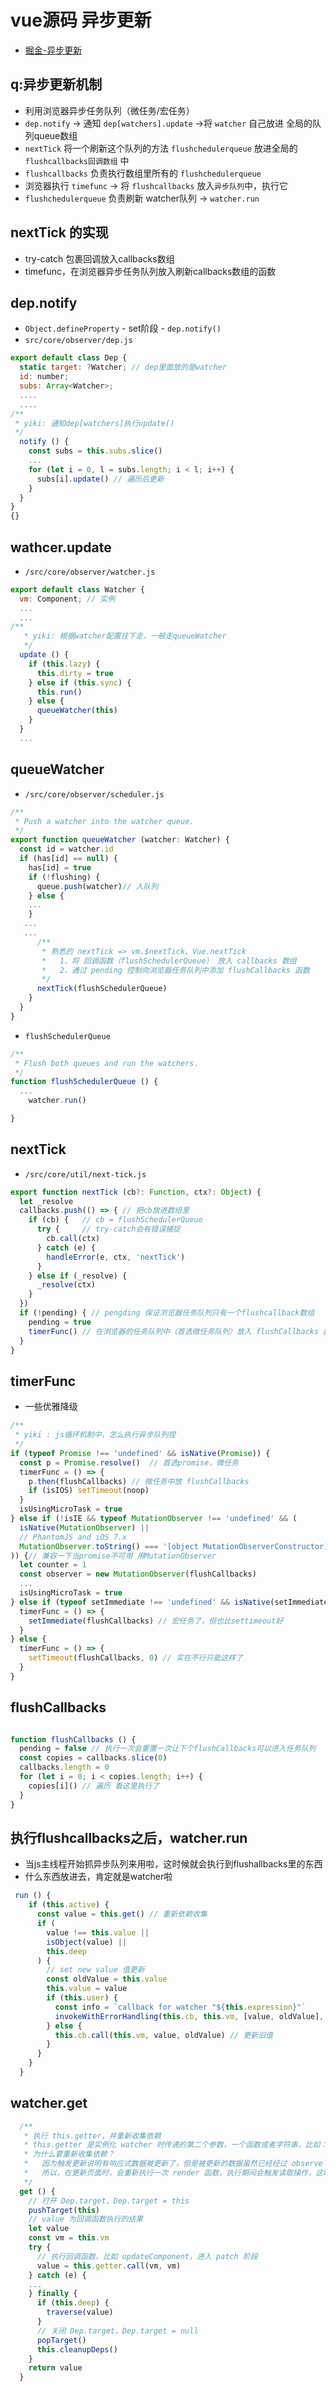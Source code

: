 # vue源码 异步更新

- [掘金-异步更新](https://juejin.cn/post/6951568091893465102)

## q:异步更新机制
- 利用浏览器异步任务队列（微任务/宏任务）
- `dep.notify` -> 通知 `dep[watchers].update` ->将 `watcher` 自己放进 全局的队列queue数组
- `nextTick` 将一个刷新这个队列的方法 `flushchedulerqueue` 放进全局的 `flushcallbacks回调数组` 中
- `flushcallbacks` 负责执行数组里所有的 `flushchedulerqueue`
- 浏览器执行 `timefunc` -> 将 `flushcallbacks` 放入`异步队列`中，执行它
- `flushchedulerqueue` 负责刷新 watcher队列 -> `watcher.run`

## nextTick 的实现
- try-catch 包裹回调放入callbacks数组
- timefunc，在浏览器异步任务队列放入刷新callbacks数组的函数

## dep.notify
- `Object.defineProperty` - set阶段 - `dep.notify()`
- `src/core/observer/dep.js`
``` js
export default class Dep {
  static target: ?Watcher; // dep里面放的是watcher
  id: number;
  subs: Array<Watcher>;
  ....
  ....
/**
 * yiki: 通知dep[watchers]执行update()
 */
  notify () { 
    const subs = this.subs.slice()
    ...
    for (let i = 0, l = subs.length; i < l; i++) {
      subs[i].update() // 遍历后更新
    }
  }
}
{}
```
## wathcer.update
- `/src/core/observer/watcher.js`
``` js
export default class Watcher {
  vm: Component; // 实例
  ...
  ...
/**
   * yiki: 根据watcher配置往下走，一般走queueWatcher
   */
  update () {
    if (this.lazy) {
      this.dirty = true
    } else if (this.sync) {
      this.run()
    } else {
      queueWatcher(this)
    }
  }
  ...
```
## queueWatcher
- `/src/core/observer/scheduler.js`
``` js
/**
 * Push a watcher into the watcher queue.
 */
export function queueWatcher (watcher: Watcher) {
  const id = watcher.id
  if (has[id] == null) {
    has[id] = true
    if (!flushing) {
      queue.push(watcher)// 入队列
    } else {
    ...
    }
   ...
   ...
      /**
       * 熟悉的 nextTick => vm.$nextTick、Vue.nextTick
       *   1、将 回调函数（flushSchedulerQueue） 放入 callbacks 数组
       *   2、通过 pending 控制向浏览器任务队列中添加 flushCallbacks 函数
       */
      nextTick(flushSchedulerQueue)
    }
  }
}
```
- `flushSchedulerQueue`
``` js
/**
 * Flush both queues and run the watchers.
 */
function flushSchedulerQueue () {
  ...
    watcher.run()

}
```

## nextTick
- `/src/core/util/next-tick.js`
``` js
export function nextTick (cb?: Function, ctx?: Object) {
  let _resolve
  callbacks.push(() => { // 把cb放进数组里
    if (cb) {   // cb = flushSchedulerQueue
      try {     // try-catch会有错误捕捉
        cb.call(ctx)
      } catch (e) {
        handleError(e, ctx, 'nextTick')
      }
    } else if (_resolve) {
      _resolve(ctx)
    }
  })
  if (!pending) { // pengding 保证浏览器任务队列只有一个flushcallback数组
    pending = true
    timerFunc() // 在浏览器的任务队列中（首选微任务队列）放入 flushCallbacks 函数
  }
}
```
## timerFunc
- 一些优雅降级
``` js
/**
 * yiki : js循环机制中，怎么执行异步队列捏
 */
if (typeof Promise !== 'undefined' && isNative(Promise)) {
  const p = Promise.resolve()  // 首选promise，微任务
  timerFunc = () => {
    p.then(flushCallbacks) // 微任务中放 flushCallbacks
    if (isIOS) setTimeout(noop)
  }
  isUsingMicroTask = true
} else if (!isIE && typeof MutationObserver !== 'undefined' && (
  isNative(MutationObserver) ||
  // PhantomJS and iOS 7.x 
  MutationObserver.toString() === '[object MutationObserverConstructor]'
)) {// 兼容一下当promise不可用 用MutationObserver
  let counter = 1
  const observer = new MutationObserver(flushCallbacks)
  ...
  isUsingMicroTask = true
} else if (typeof setImmediate !== 'undefined' && isNative(setImmediate)) {
  timerFunc = () => {
    setImmediate(flushCallbacks) // 宏任务了，但也比settimeout好
  }
} else {
  timerFunc = () => {
    setTimeout(flushCallbacks, 0) // 实在不行只能这样了
  }
}
```
## flushCallbacks
``` js

function flushCallbacks () {
  pending = false // 执行一次会重置一次让下个flushCallbacks可以进入任务队列
  const copies = callbacks.slice(0)
  callbacks.length = 0
  for (let i = 0; i < copies.length; i++) {
    copies[i]() // 遍历 看这里执行了
  }
}
```
## 执行flushcallbacks之后，watcher.run
- 当js主线程开始抓异步队列来用啦，这时候就会执行到flushallbacks里的东西
- 什么东西放进去，肯定就是watcher啦
``` js
 run () {
    if (this.active) {
      const value = this.get() // 重新依赖收集
      if (
        value !== this.value ||
        isObject(value) ||
        this.deep
      ) {
        // set new value 值更新
        const oldValue = this.value
        this.value = value
        if (this.user) {
          const info = `callback for watcher "${this.expression}"`
          invokeWithErrorHandling(this.cb, this.vm, [value, oldValue], this.vm, info)
        } else {
          this.cb.call(this.vm, value, oldValue) // 更新旧值
        }
      }
    }
  }
```
## watcher.get
``` js
  /**
   * 执行 this.getter，并重新收集依赖
   * this.getter 是实例化 watcher 时传递的第二个参数，一个函数或者字符串，比如：updateComponent 或者 parsePath 返回的函数
   * 为什么要重新收集依赖？
   *   因为触发更新说明有响应式数据被更新了，但是被更新的数据虽然已经经过 observe 观察了，但是却没有进行依赖收集，
   *   所以，在更新页面时，会重新执行一次 render 函数，执行期间会触发读取操作，这时候进行依赖收集
   */
  get () {
    // 打开 Dep.target，Dep.target = this
    pushTarget(this)
    // value 为回调函数执行的结果
    let value
    const vm = this.vm
    try {
      // 执行回调函数，比如 updateComponent，进入 patch 阶段
      value = this.getter.call(vm, vm)
    } catch (e) {
    ...
    } finally {
      if (this.deep) {
        traverse(value)
      }
      // 关闭 Dep.target，Dep.target = null
      popTarget()
      this.cleanupDeps()
    }
    return value
  }

```
